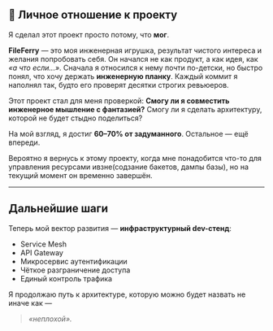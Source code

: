 ## 🤍 Личное отношение к проекту

Я сделал этот проект просто потому, что **мог**.

**FileFerry** — это моя инженерная игрушка, результат чистого интереса и желания попробовать себя. Он начался не как продукт, а как идея, как _«а что если...»_.
Сначала я относился к нему почти по-детски, но быстро понял, что хочу держать **инженерную планку**. Каждый коммит я наполнял так, будто его проверят десятки строгих ревьюеров.

Этот проект стал для меня проверкой:
**Смогу ли я совместить инженерное мышление с фантазией?**
Смогу ли я сделать архитектуру, которой не будет стыдно поделиться?

На мой взгляд, я достиг **60–70% от задуманного**. Остальное — ещё впереди.

Вероятно я вернусь к этому проекту, когда мне понадобится что-то для управления
ресурсами ивзне(содзание бакетов, дампы базы), но на текущий момент он временно завершён.

---

## Дальнейшие шаги

Теперь мой вектор развития — **инфраструктурный dev-стенд**:

- Service Mesh
- API Gateway
- Микросервис аутентификации
- Чёткое разграничение доступа
- Единый контроль трафика

Я продолжаю путь к архитектуре, которую можно будет назвать не иначе как —
> _«неплохой»._
